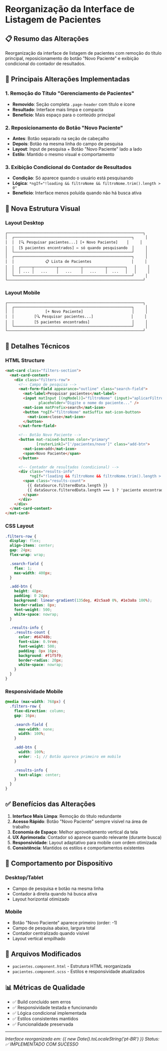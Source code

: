# Reorganização da Interface de Listagem de Pacientes

## 📋 Resumo das Alterações
Reorganização da interface de listagem de pacientes com remoção do título principal, reposicionamento do botão "Novo Paciente" e exibição condicional do contador de resultados.

## 🎯 Principais Alterações Implementadas

### 1. **Remoção do Título "Gerenciamento de Pacientes"**
- **Removido**: Seção completa `.page-header` com título e ícone
- **Resultado**: Interface mais limpa e compacta
- **Benefício**: Mais espaço para o conteúdo principal

### 2. **Reposicionamento do Botão "Novo Paciente"**
- **Antes**: Botão separado na seção de cabeçalho
- **Depois**: Botão na mesma linha do campo de pesquisa
- **Layout**: Input de pesquisa + Botão "Novo Paciente" lado a lado
- **Estilo**: Mantido o mesmo visual e comportamento

### 3. **Exibição Condicional do Contador de Resultados**
- **Condição**: Só aparece quando o usuário está pesquisando
- **Lógica**: `*ngIf="!loading && filtroNome && filtroNome.trim().length > 0"`
- **Benefício**: Interface menos poluída quando não há busca ativa

## 🎨 Nova Estrutura Visual

### Layout Desktop
```
┌─────────────────────────────────────────────────────────────┐
│  ┌─────────────────────────────────────────────────────┐     │
│  │  [🔍 Pesquisar pacientes...] [+ Novo Paciente]    │     │
│  │  [5 pacientes encontrados] ← só quando pesquisando  │     │
│  └─────────────────────────────────────────────────────┘     │
│  ┌─────────────────────────────────────────────────────┐     │
│  │              📋 Lista de Pacientes                  │     │
│  │  ┌─────┬──────────┬──────────┬──────────┬────────┐   │     │
│  │  │ ... │   ...    │   ...    │   ...    │  ...   │   │     │
│  └─────────────────────────────────────────────────────┘     │
└─────────────────────────────────────────────────────────────┘
```

### Layout Mobile
```
┌─────────────────────────────────────────────────────────────┐
│  ┌─────────────────────────────────────────────────────┐     │
│  │              [+ Novo Paciente]                      │     │
│  │         [🔍 Pesquisar pacientes...]                 │     │
│  │         [5 pacientes encontrados]                   │     │
│  └─────────────────────────────────────────────────────┘     │
└─────────────────────────────────────────────────────────────┘
```

## 🔧 Detalhes Técnicos

### HTML Structure
```html
<mat-card class="filters-section">
  <mat-card-content>
    <div class="filters-row">
      <!-- Campo de pesquisa -->
      <mat-form-field appearance="outline" class="search-field">
        <mat-label>Pesquisar pacientes</mat-label>
        <input matInput [(ngModel)]="filtroNome" (input)="aplicarFiltro()"
               placeholder="Digite o nome do paciente..." />
        <mat-icon matPrefix>search</mat-icon>
        <button *ngIf="filtroNome" matSuffix mat-icon-button>
          <mat-icon>close</mat-icon>
        </button>
      </mat-form-field>

      <!-- Botão Novo Paciente -->
      <button mat-raised-button color="primary" 
              [routerLink]="['/pacientes/novo']" class="add-btn">
        <mat-icon>add</mat-icon>
        <span>Novo Paciente</span>
      </button>

      <!-- Contador de resultados (condicional) -->
      <div class="results-info" 
           *ngIf="!loading && filtroNome && filtroNome.trim().length > 0">
        <span class="results-count">
          {{ dataSource.filteredData.length }}
          {{ dataSource.filteredData.length === 1 ? 'paciente encontrado' : 'pacientes encontrados' }}
        </span>
      </div>
    </div>
  </mat-card-content>
</mat-card>
```

### CSS Layout
```scss
.filters-row {
  display: flex;
  align-items: center;
  gap: 24px;
  flex-wrap: wrap;

  .search-field {
    flex: 1;
    max-width: 400px;
  }

  .add-btn {
    height: 48px;
    padding: 0 24px;
    background: linear-gradient(135deg, #2c5aa0 0%, #1e3a8a 100%);
    border-radius: 8px;
    font-weight: 500;
    white-space: nowrap;
  }

  .results-info {
    .results-count {
      color: #64748b;
      font-size: 0.9rem;
      font-weight: 500;
      padding: 8px 16px;
      background: #f1f5f9;
      border-radius: 20px;
      white-space: nowrap;
    }
  }
}
```

### Responsividade Mobile
```scss
@media (max-width: 768px) {
  .filters-row {
    flex-direction: column;
    gap: 16px;

    .search-field {
      max-width: none;
      width: 100%;
    }

    .add-btn {
      width: 100%;
      order: -1; // Botão aparece primeiro em mobile
    }

    .results-info {
      text-align: center;
    }
  }
}
```

## ✅ Benefícios das Alterações

1. **Interface Mais Limpa**: Remoção do título redundante
2. **Acesso Rápido**: Botão "Novo Paciente" sempre visível na área de trabalho
3. **Economia de Espaço**: Melhor aproveitamento vertical da tela
4. **UX Aprimorada**: Contador só aparece quando relevante (durante busca)
5. **Responsividade**: Layout adaptativo para mobile com ordem otimizada
6. **Consistência**: Mantidos os estilos e comportamentos existentes

## 📱 Comportamento por Dispositivo

### Desktop/Tablet
- Campo de pesquisa e botão na mesma linha
- Contador à direita quando há busca ativa
- Layout horizontal otimizado

### Mobile
- Botão "Novo Paciente" aparece primeiro (order: -1)
- Campo de pesquisa abaixo, largura total
- Contador centralizado quando visível
- Layout vertical empilhado

## 📁 Arquivos Modificados

- `pacientes.component.html` - Estrutura HTML reorganizada
- `pacientes.component.scss` - Estilos e responsividade atualizados

## 📊 Métricas de Qualidade

- ✅ Build concluído sem erros
- ✅ Responsividade testada e funcionando
- ✅ Lógica condicional implementada
- ✅ Estilos consistentes mantidos
- ✅ Funcionalidade preservada

---
*Interface reorganizada em: {{ new Date().toLocaleString('pt-BR') }}*
*Status: ✅ IMPLEMENTADO COM SUCESSO*
